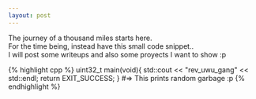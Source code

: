 ```yaml
---
layout: post
---
```

The journey of a thousand miles starts here.  
For the time being, instead have this small code snippet..  
I will post some writeups and also some proyects I want to show :p

{% highlight cpp %}
uint32_t main(void){
	std::cout << "rev_uwu_gang" << std::endl;
	return EXIT_SUCCESS;
}
#=> This prints random garbage :p
{% endhighlight %}